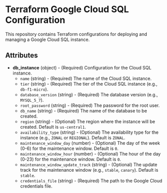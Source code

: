 # Terraform Google Cloud SQL Configuration

This repository contains Terraform configurations for deploying and managing a Google Cloud SQL instance.

## Attributes

- **db_instance** (object) - (Required) Configuration for the Cloud SQL instance.
  - `name` (string) - (Required) The name of the Cloud SQL instance.
  - `tier` (string) - (Required) The tier of the Cloud SQL instance (e.g., `db-f1-micro`).
  - `database_version` (string) - (Required) The database version (e.g., `MYSQL_5_7`).
  - `root_password` (string) - (Required) The password for the root user.
  - `db_name` (string) - (Required) The name of the database to be created.
  - `region` (string) - (Optional) The region where the instance will be created. Default is `us-central1`.
  - `availability_type` (string) - (Optional) The availability type for the instance (e.g., `ZONAL` or `REGIONAL`). Default is `ZONAL`.
  - `maintenance_window_day` (number) - (Optional) The day of the week (0-6) for the maintenance window. Default is `0`.
  - `maintenance_window_hour` (number) - (Optional) The hour of the day (0-23) for the maintenance window. Default is `0`.
  - `maintenance_window_update_track` (string) - (Optional) The update track for the maintenance window (e.g., `stable`, `canary`). Default is `stable`.
  - `credentials_file` (string) - (Required) The path to the Google Cloud credentials file.
